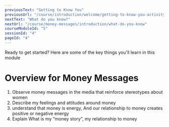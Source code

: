 ```yaml
---
previousText: "Getting to Know You"
previousUrl: "/course/introduction/welcome/getting-to-know-you-activity-one"
nextText: "What do you know?"
nextUrl: "/course/money-messages/introduction/what-do-you-know"
courseModuleId: "5"
sessionId: "4"
pageId: "4"
---
```



<sparkle-character-intro position="right" character="zynab">
Ready to get started? Here are some of the key things you'll learn in this module
</sparkle-character-intro>

# Overview for Money Messages
1. Observe money messages in the media that reinforce stereotypes about women 
2. Describe my feelings and attitudes around money
3. understand that money is energy, And our relationship to money creates positive or negative energy
4. Explain What is my “money story”, my relationship to money